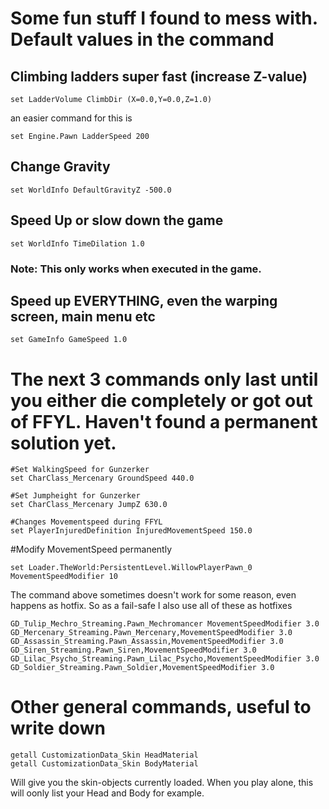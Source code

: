 # Some fun stuff I found to mess with. Default values in the command

## Climbing ladders super fast (increase Z-value)
```
set LadderVolume ClimbDir (X=0.0,Y=0.0,Z=1.0)
```
an easier command for this is

```
set Engine.Pawn LadderSpeed 200
```

## Change Gravity
```
set WorldInfo DefaultGravityZ -500.0
```

## Speed Up or slow down the game
```
set WorldInfo TimeDilation 1.0
```
### Note: This only works when executed in the game.

## Speed up EVERYTHING, even the warping screen, main menu etc

```
set GameInfo GameSpeed 1.0
```

# The next 3 commands only last until you either die completely or got out of FFYL. Haven't found a permanent solution yet.

```
#Set WalkingSpeed for Gunzerker
set CharClass_Mercenary GroundSpeed 440.0

#Set Jumpheight for Gunzerker
set CharClass_Mercenary JumpZ 630.0

#Changes Movementspeed during FFYL
set PlayerInjuredDefinition InjuredMovementSpeed 150.0
```

#Modify MovementSpeed permanently

```
set Loader.TheWorld:PersistentLevel.WillowPlayerPawn_0 MovementSpeedModifier 10
```

The command above sometimes doesn't work for some reason, even happens as hotfix.
So as a fail-safe I also use all of these as hotfixes

```
GD_Tulip_Mechro_Streaming.Pawn_Mechromancer MovementSpeedModifier 3.0
GD_Mercenary_Streaming.Pawn_Mercenary,MovementSpeedModifier 3.0
GD_Assassin_Streaming.Pawn_Assassin,MovementSpeedModifier 3.0
GD_Siren_Streaming.Pawn_Siren,MovementSpeedModifier 3.0
GD_Lilac_Psycho_Streaming.Pawn_Lilac_Psycho,MovementSpeedModifier 3.0
GD_Soldier_Streaming.Pawn_Soldier,MovementSpeedModifier 3.0
```



# Other general commands, useful to write down

```
getall CustomizationData_Skin HeadMaterial
getall CustomizationData_Skin BodyMaterial
```

Will give you the skin-objects currently loaded. When you play alone, this will oonly list your Head and Body for example.